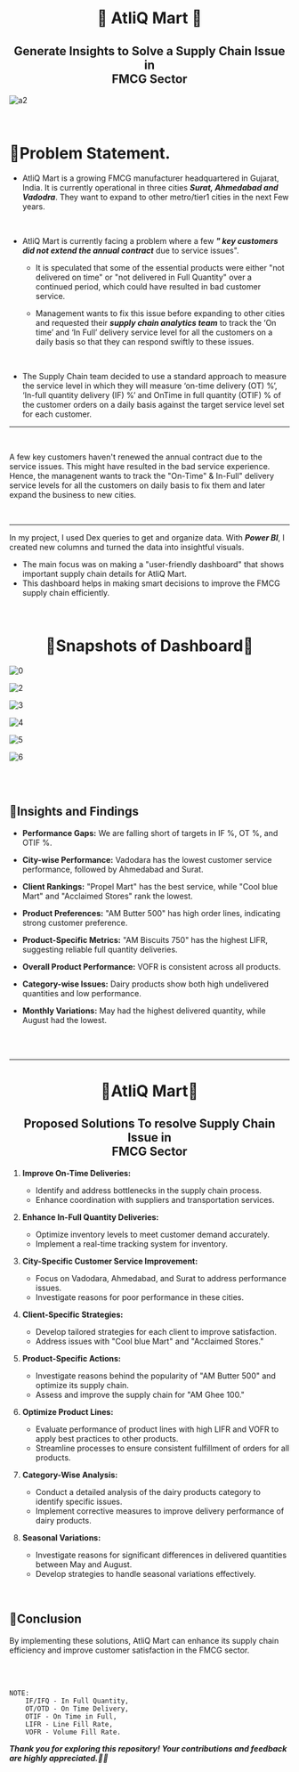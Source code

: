  <h1 align="center" > 🔶 AtliQ Mart 🔶 </h1> 
 <h2 align="center" > Generate Insights to Solve a Supply Chain Issue in <br>  FMCG Sector</h2> 

![a2](https://github.com/Manish7272/Supply-Chain-Optimization-Project-Manager/assets/71213166/3f3291ff-175b-4f2b-8ac3-c67268961453)

 <br>
 
# 🔶Problem Statement.

- AtliQ Mart is a growing FMCG manufacturer headquartered in Gujarat, India. It is currently operational in three cities ***Surat, Ahmedabad and Vadodra***. They want to expand to other metro/tier1 cities in the next Few years.
<br>


- AtliQ Mart is currently facing a problem where a few ***" key customers did not extend the annual contract*** due to service issues".
	- It is speculated that some of the essential products were either "not delivered on time" or "not delivered in Full Quantity" over a continued period, which could have resulted in bad customer service.

	- Management wants to fix this issue before expanding to other cities and requested their ***supply chain analytics team*** to track the ‘On time’ and ‘In Full’ delivery service level for all the customers on a daily basis so that they can respond swiftly to these issues.<br>
  
<br>

- The Supply Chain team decided to use a standard approach to measure the service level in which they will measure ‘on-time delivery (OT) %’, ‘In-full quantity delivery (IF) %’ and OnTime in full quantity (OTIF) % of the customer orders on a daily basis against the target service level set for each customer.



<hr>
<br>

A few key customers haven't renewed the annual contract due to the service issues. This might have resulted in the bad service experience. Hence, the managenent wants to track the "On-Time" & In-Full" delivery service levels for all the customers on daily basis to fix them and later expand the business to new cities.

<br>


<hr>

In my project, I used Dex queries to get and organize data. With ***Power BI***, I created new columns and turned the data into insightful visuals. 
- The main focus was on making a "user-friendly dashboard" that shows important supply chain details for AtliQ Mart. 
- This dashboard helps in making smart decisions to improve the FMCG supply chain efficiently.
<br>

 <h1 align="center" >🔶Snapshots of Dashboard🔶</h1> 


![0](https://github.com/Manish7272/Supply-Chain-Optimization-Project/assets/71213166/0d64f512-93ed-4b5e-afd3-f1f6ea6b6082)

![2](https://github.com/Manish7272/Supply-Chain-Optimization-Project/assets/71213166/a0586af6-fe69-4137-983f-cb4ab0ee33e1)

![3](https://github.com/Manish7272/Supply-Chain-Optimization-Project/assets/71213166/b9a6ff0a-c3cd-4cf0-8d84-11f5c2cbdd3b)

![4](https://github.com/Manish7272/Supply-Chain-Optimization-Project/assets/71213166/0bfaa236-4fbc-47b7-acea-3a5e5d204ecd)

![5](https://github.com/Manish7272/Supply-Chain-Optimization-Project/assets/71213166/1af1bce6-3b97-4c60-b94a-349362c7b328)

![6](https://github.com/Manish7272/Supply-Chain-Optimization-Project/assets/71213166/2d0f857e-007c-4aec-9597-65ce7bf8be4d)



<br>
<br>

## 🔶Insights and Findings


- **Performance Gaps:** We are falling short of targets in IF %, OT %, and OTIF %.
- **City-wise Performance:** Vadodara has the lowest customer service performance, followed by Ahmedabad and Surat.
- **Client Rankings:** "Propel Mart" has the best service, while "Cool blue Mart" and "Acclaimed Stores" rank the lowest.
- **Product Preferences:** "AM Butter 500" has high order lines, indicating strong customer preference.

- **Product-Specific Metrics:** "AM Biscuits 750" has the highest LIFR, suggesting reliable full quantity deliveries.
- **Overall Product Performance:** VOFR is consistent across all products.

- **Category-wise Issues:** Dairy products show both high undelivered quantities and low performance.
- **Monthly Variations:** May had the highest delivered quantity, while August had the lowest.

<br>
<br>

<hr>

 <h1 align="center" >🔷AtliQ Mart🔷 </h1> 
 <h2 align="center" > Proposed Solutions To resolve Supply Chain Issue in <br>  FMCG Sector</h2> 


1. **Improve On-Time Deliveries:**
   - Identify and address bottlenecks in the supply chain process.
   - Enhance coordination with suppliers and transportation services.

2. **Enhance In-Full Quantity Deliveries:**
   - Optimize inventory levels to meet customer demand accurately.
   - Implement a real-time tracking system for inventory.

3. **City-Specific Customer Service Improvement:**
   - Focus on Vadodara, Ahmedabad, and Surat to address performance issues.
   - Investigate reasons for poor performance in these cities.

4. **Client-Specific Strategies:**
   - Develop tailored strategies for each client to improve satisfaction.
   - Address issues with "Cool blue Mart" and "Acclaimed Stores."

5. **Product-Specific Actions:**
   - Investigate reasons behind the popularity of "AM Butter 500" and optimize its supply chain.
   - Assess and improve the supply chain for "AM Ghee 100."

6. **Optimize Product Lines:**
   - Evaluate performance of product lines with high LIFR and VOFR to apply best practices to other products.
   - Streamline processes to ensure consistent fulfillment of orders for all products.

7. **Category-Wise Analysis:**
   - Conduct a detailed analysis of the dairy products category to identify specific issues.
   - Implement corrective measures to improve delivery performance of dairy products.

8. **Seasonal Variations:**
   - Investigate reasons for significant differences in delivered quantities between May and August.
   - Develop strategies to handle seasonal variations effectively.

<br>

## 🔷Conclusion
By implementing these solutions, AtliQ Mart can enhance its supply chain efficiency and improve customer satisfaction in the FMCG sector.

 
<br>
<br>

	NOTE:  
        IF/IFQ - In Full Quantity,  
        OT/OTD - On Time Delivery,  
        OTIF - On Time in Full,  
        LIFR - Line Fill Rate,  
        VOFR - Volume Fill Rate.

***Thank you for exploring this repository! Your contributions and feedback are highly appreciated.🚀🥤***
